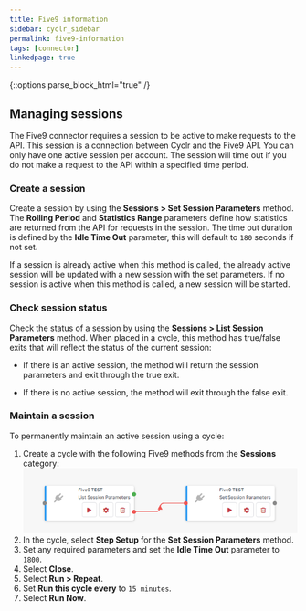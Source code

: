 ```yaml
---
title: Five9 information
sidebar: cyclr_sidebar
permalink: five9-information
tags: [connector]
linkedpage: true
---
```

{::options parse_block_html="true" /}

<section class="card">
  
## Managing sessions

The Five9 connector requires a session to be active to make requests to the API. This session is a connection between Cyclr and the Five9 API. You can only have one active session per account. The session will time out if you do not make a request to the API within a specified time period.

### Create a session

Create a session by using the **Sessions > Set Session Parameters** method. The **Rolling Period** and **Statistics Range** parameters define how statistics are returned from the API for requests in the session. The time out duration is defined by the **Idle Time Out** parameter, this will default to `180` seconds if not set.

If a session is already active when this method is called, the already active session will be updated with a new session with the set parameters. If no session is active when this method is called, a new session will be started.

### Check session status

Check the status of a session by using the **Sessions > List Session Parameters** method. When placed in a cycle, this method has true/false exits that will reflect the status of the current session:

- If there is an active session, the method will return the session parameters and exit through the true exit.

- If there is no active session, the method will exit through the false exit.

### Maintain a session

To permanently maintain an active session using a cycle:

1. Create a cycle with the following Five9 methods from the **Sessions** category: ![Cycle example showing the false exist of the List Session Paramaters method connected to the Set Session Parameters method](../../../../images/Five9-cycle.png)
2. In the cycle, select **Step Setup** for the **Set Session Parameters** method.
3. Set any required parameters and set the **Idle Time Out** parameter to `1800`.
4. Select **Close**.
5. Select **Run > Repeat**.
6. Set **Run this cycle every** to `15 minutes`.
7. Select **Run Now**.

</section>
